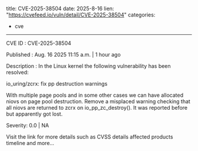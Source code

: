 
title: CVE-2025-38504
date: 2025-8-16
lien: "https://cvefeed.io/vuln/detail/CVE-2025-38504"
categories:
  - cve
---

CVE ID : CVE-2025-38504

Published :  Aug. 16
2025
11:15 a.m. | 1 hour ago

Description : In the Linux kernel
the following vulnerability has been resolved:

io_uring/zcrx: fix pp destruction warnings

With multiple page pools and in some other cases we can have allocated
niovs on page pool destruction. Remove a misplaced warning checking that
all niovs are returned to zcrx on io_pp_zc_destroy(). It was reported
before but apparently got lost.

Severity: 0.0 | NA

Visit the link for more details
such as CVSS details
affected products
timeline
and more...
